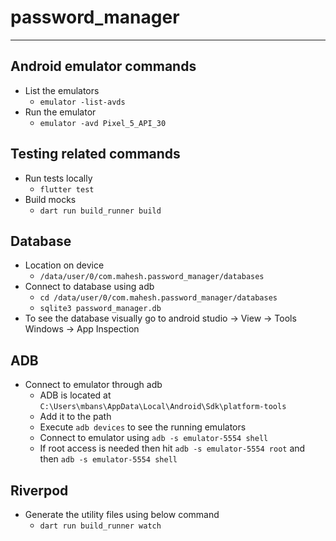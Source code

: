 # password_manager

---

## Android emulator commands

-   List the emulators
    -   `emulator -list-avds`
-   Run the emulator
    -   `emulator -avd Pixel_5_API_30`

## Testing related commands

-   Run tests locally
    -   `flutter test`
-   Build mocks
    -   `dart run build_runner build`

## Database

-   Location on device
    -   `/data/user/0/com.mahesh.password_manager/databases`
-   Connect to database using adb
    -   `cd /data/user/0/com.mahesh.password_manager/databases`
    -   `sqlite3 password_manager.db`
-   To see the database visually go to android studio -> View -> Tools Windows -> App Inspection

## ADB

-   Connect to emulator through adb
    -   ADB is located at `C:\Users\mbans\AppData\Local\Android\Sdk\platform-tools`
    -   Add it to the path
    -   Execute `adb devices` to see the running emulators
    -   Connect to emulator using `adb -s emulator-5554 shell`
    -   If root access is needed then hit `adb -s emulator-5554 root` and then `adb -s emulator-5554 shell`

## Riverpod

- Generate the utility files using below command
    - `dart run build_runner watch`